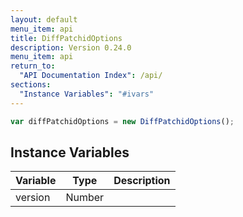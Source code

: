 ```yaml
---
layout: default
menu_item: api
title: DiffPatchidOptions
description: Version 0.24.0
menu_item: api
return_to:
  "API Documentation Index": /api/
sections:
  "Instance Variables": "#ivars"
---
```


```js
var diffPatchidOptions = new DiffPatchidOptions();
```

## <a name="ivars"></a>Instance Variables

| Variable | Type | Description |
| --- | --- | --- |
| <a name="version"></a>version | Number |  |

